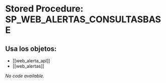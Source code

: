 # Stored Procedure: SP_WEB_ALERTAS_CONSULTASBASE

## Usa los objetos:
- [[web_alerta_apl]]
- [[web_alertas]]

*No code available.*
